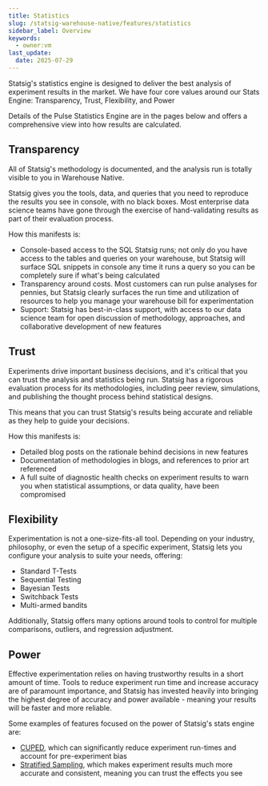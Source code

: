 ```yaml
---
title: Statistics
slug: /statsig-warehouse-native/features/statistics
sidebar_label: Overview
keywords:
  - owner:vm
last_update:
  date: 2025-07-29
---
```


Statsig's statistics engine is designed to deliver the best analysis of experiment results in the market. We have four core values around our Stats Engine: Transparency, Trust, Flexibility, and Power

Details of the Pulse Statistics Engine are in the pages below and offers a comprehensive view into how results are calculated.

## Transparency

All of Statsig's methodology is documented, and the analysis run is totally visible to you in Warehouse Native.

Statsig gives you the tools, data, and queries that you need to reproduce the results you see in console, with no black boxes. Most enterprise data science teams have gone through the exercise of hand-validating results as part of their evaluation process.

How this manifests is:

- Console-based access to the SQL Statsig runs; not only do you have access to the tables and queries on your warehouse, but Statsig will surface SQL snippets in console any time it runs a query so you can be completely sure if what's being calculated
- Transparency around costs. Most customers can run pulse analyses for pennies, but Statsig clearly surfaces the run time and utilization of resources to help you manage your warehouse bill for experimentation
- Support: Statsig has best-in-class support, with access to our data science team for open discussion of methodology, approaches, and collaborative development of new features

## Trust

Experiments drive important business decisions, and it's critical that you can trust the analysis and statistics being run. Statsig has a rigorous evaluation process for its methodologies, including peer review, simulations, and publishing the thought process behind statistical designs.

This means that you can trust Statsig's results being accurate and reliable as they help to guide your decisions.

How this manifests is:

- Detailed blog posts on the rationale behind decisions in new features
- Documentation of methodologies in blogs, and references to prior art referenced
- A full suite of diagnostic health checks on experiment results to warn you when statistical assumptions, or data quality, have been compromised

## Flexibility

Experimentation is not a one-size-fits-all tool. Depending on your industry, philosophy, or even the setup of a specific experiment, Statsig lets you configure your analysis to suite your needs, offering:

- Standard T-Tests
- Sequential Testing
- Bayesian Tests
- Switchback Tests
- Multi-armed bandits

Additionally, Statsig offers many options around tools to control for multiple comparisons, outliers, and regression adjustment.

## Power

Effective experimentation relies on having trustworthy results in a short amount of time. Tools to reduce experiment run time and increase accuracy are of paramount importance, and Statsig has invested heavily into bringing the highest degree of accuracy and power available - meaning your results will be faster and more reliable.

Some examples of features focused on the power of Statsig's stats engine are:

- [CUPED](https://www.statsig.com/blog/cuped), which can significantly reduce experiment run-times and account for pre-experiment bias
- [Stratified Sampling](/experiments-plus/stratified-sampling), which makes experiment results much more accurate and consistent, meaning you can trust the effects you see
